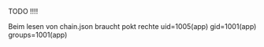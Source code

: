 TODO !!!! 

Beim lesen von chain.json braucht pokt rechte uid=1005(app) gid=1001(app) groups=1001(app)
